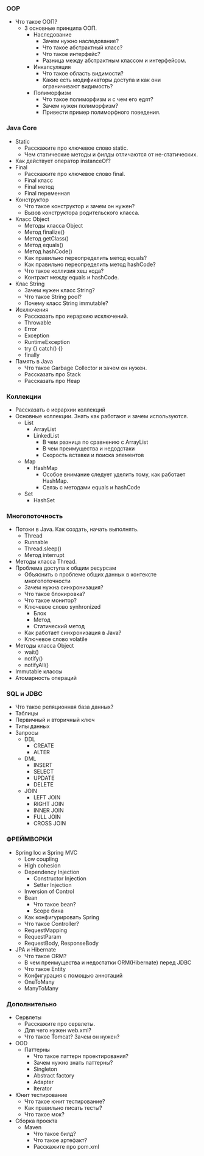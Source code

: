 ### OOP
 * Что такое ООП?
   * 3 основные принципа ООП.
     * Наследование
       * Зачем нужно наследование?
       * Что такое абстрактный класс?
       * Что такое интерфейс?
       * Разница между абстрактным классом и интерфейсом.
     * Инкапсуляция
       * Что такое область видимости?
       * Какие есть модификаторы доступа и как они ограничивают видимость?
     * Полиморфизм
       * Что такое полиморфизм и с чем его едят?
       * Зачем нужен полиморфизм?
       * Привести пример полиморфного поведения.

### Java Core
 * Static
   * Расскажите про ключевое слово static.
   * Чем статические методы и филды отличаются от не-статических.
 * Как действует оператор instanceOf?
 * Final
   * Расскажите про ключевое слово final.
   * Final класс
   * Final метод
   * Final переменная
 * Конструктор
   * Что такое конструктор и зачем он нужен?
   * Вызов конструктора родительского класса.
 * Класс Object
   * Методы класса Object
   * Метод finalize()
   * Метод getClass()
   * Метод equals()
   * Метод hashCode()
   * Как правильно переопределить метод equals?
   * Как правильно переопределить метод hashCode?
   * Что такое коллизия хеш кода?
   * Контракт между equals и hashCode.
 * Клас String
   * Зачем нужен класс String?
   * Что такое String pool?
   * Почему класс String immutable?
 * Исключения
   * Рассказать про иерархию исключений.
   * Throwable
   * Error
   * Exception
   * RuntimeException
   * try {} catch() {}
   * finally
 * Память в Java
   * Что такое Garbage Collector и зачем он нужен.
   * Рассказать про Stack
   * Рассказать про Heap

### Коллекции
 * Рассказать о иерархии коллекций
 * Основные коллекции. Знать как работают и зачем используются.
   * List
     * ArrayList
     * LinkedList
       * В чем разница по сравнению с ArrayList
       * В чем преимущества и недодстаки
       * Скорость вставки и поиска элементов
   * Map
     * HashMap
       * Особое внимание следует уделить тому, как работает HashMap.
       * Связь с методами equals и hashCode
   * Set
     * HashSet

### Многопоточность
 * Потоки в Java. Как создать, начать выполнять.
   * Thread
   * Runnable
   * Thread.sleep()
   * Метод interrupt
 * Методы класса Thread.
 * Проблема доступа к общим ресурсам
   * Объяснить о проблеме общих данных в контексте многопоточности
   * Зачем нужна синхронизация?
   * Что такое блокировка?
   * Что такое монитор?
   * Ключевое слово synhronized
     * Блок
     * Метод
     * Статический метод
   * Как работает синхронизация в Java?
   * Ключевое слово volatile
 * Методы класса Object
   * wait()
   * notify()
   * notifyAll()
 * Immutable классы
 * Атомарность операций

### SQL и JDBC
  * Что такое реляционная база данных?
  * Таблицы
  * Первичный и вторичный ключ
  * Типы данных
  * Запросы
    * DDL
      * CREATE
      * ALTER
    * DML
      * INSERT
      * SELECT
      * UPDATE
      * DELETE
    * JOIN
      * LEFT JOIN
      * RIGHT JOIN
      * INNER JOIN
      * FULL JOIN
      * CROSS JOIN

### ФРЕЙМВОРКИ
 * Spring Ioc и Spring MVC
   * Low coupling
   * High cohesion
   * Dependency Injection
     * Constructor Injection
     * Setter Injection
   * Inversion of Control
   * Bean
     * Что такое bean?
     * Scope бина
   * Как конфигурировать Spring
   * Что такое Controller?
   * RequestMapping
   * RequestParam
   * RequestBody, ResponseBody
 * JPA и Hibernate
   * Что такое ORM?
   * В чем преимущества и недостатки ORM(Hibernate) перед JDBC
   * Что такое Entity
   * Конфигурация с помощью аннотаций
   * OneToMany
   * ManyToMany


### Дополнительно
  * Сервлеты
    * Расскажите про сервлеты.
    * Для чего нужен web.xml?
    * Что такое Tomcat? Зачем он нужен?
  * OOD
    * Паттерны
      * Что такое паттерн проектирования?
      * Зачем нужно знать паттерны?
      * Singleton
      * Abstract factory
      * Adapter
      * Iterator
  * Юнит тестирование
    * Что такое юнит тестирование?
    * Как правильно писать тесты?
    * Что такое мок?
  * Сборка проекта
    * Maven
      * Что такое билд?
      * Что такое артефакт?
      * Расскажите про pom.xml
